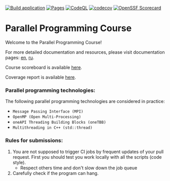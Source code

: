 [![Build application](https://github.com/learning-process/ppc-2025-processes-mathematics/actions/workflows/main.yml/badge.svg?branch=master)](https://github.com/learning-process/ppc-2025-processes-mathematics/actions/workflows/main.yml)
[![Pages](https://github.com/learning-process/ppc-2025-processes-mathematics/actions/workflows/pages.yml/badge.svg?branch=master)](https://github.com/learning-process/ppc-2025-processes-mathematics/actions/workflows/pages.yml)
[![CodeQL](https://github.com/learning-process/ppc-2025-processes-mathematics/actions/workflows/codeql.yml/badge.svg?branch=master)](https://github.com/learning-process/ppc-2025-processes-mathematics/actions/workflows/codeql.yml)
[![codecov](https://codecov.io/gh/learning-process/ppc-2025-processes-mathematics/graph/badge.svg?token=qCOtqeFyIz)](https://codecov.io/gh/learning-process/ppc-2025-processes-mathematics)
[![OpenSSF Scorecard](https://api.scorecard.dev/projects/github.com/learning-process/ppc-2025-processes-mathematics/badge)](https://scorecard.dev/viewer/?uri=github.com/learning-process/ppc-2025-processes-mathematics)

# Parallel Programming Course

Welcome to the Parallel Programming Course!

For more detailed documentation and resources, please visit documentation pages: [en](https://learning-process.github.io/parallel_programming_course/en/), [ru](https://learning-process.github.io/parallel_programming_course/ru/).

Course scoreboard is available [here](https://learning-process.github.io/ppc-2025-processes-mathematics/scoreboard/).

Coverage report is available [here](https://learning-process.github.io/ppc-2025-processes-mathematics/coverage/).

### Parallel programming technologies:
  The following parallel programming technologies are considered in practice:
  * `Message Passing Interface (MPI)` 
  * `OpenMP (Open Multi-Processing)`
  * `oneAPI Threading Building Blocks (oneTBB)`
  * `Multithreading in C++ (std::thread)`

### Rules for submissions:
1. You are not supposed to trigger CI jobs by frequent updates of your pull request. First you should test you work locally with all the scripts (code style).
    * Respect others time and don't slow down the job queue
2. Carefully check if the program can hang.
